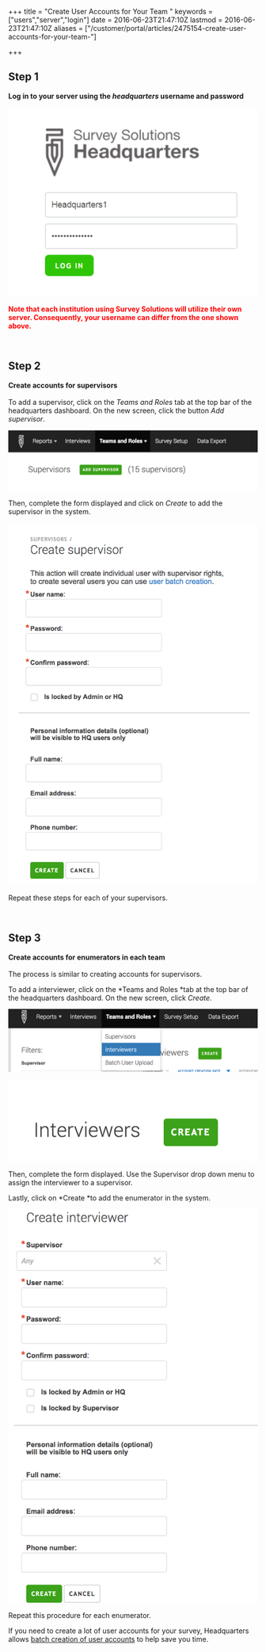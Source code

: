 +++
title = "Create User Accounts for Your Team "
keywords = ["users","server","login"]
date = 2016-06-23T21:47:10Z
lastmod = 2016-06-23T21:47:10Z
aliases = ["/customer/portal/articles/2475154-create-user-accounts-for-your-team-"]

+++

Step 1
------

  
**Log in to your server using the *headquarters* username and
password**  
  
![](images/732100.png)  
  
  
  
<span style="color:#FF0000;">**Note that each institution using Survey
Solutions will utilize their own server. Consequently, your username can
differ from the one shown above.**</span>  
  
  
 

Step 2
------

  
**Create accounts for supervisors**  
   
To add a supervisor, click on the *Teams and Roles* tab at the top bar
of the headquarters dashboard. On the new screen, click the button *Add
supervisor*.  
  
  
![](images/774055.png)  
  
  
Then, complete the form displayed and click on *Create* to add the
supervisor in the system.   
  
![](images/774056.png)  
  
  
Repeat these steps for each of your supervisors.  
  
  
 

Step 3
------

  
  
**Create accounts for enumerators in each team**  
   
The process is similar to creating accounts for supervisors.  
  
To add a interviewer, click on the *Teams and Roles *tab at the top bar
of the headquarters dashboard. On the new screen, click *Create*.  
  
![](images/744260.png)  
  
![](images/744261.png)  
  
Then, complete the form displayed. Use the Supervisor drop down menu to
assign the interviewer to a supervisor.   
  
Lastly, click on *Create *to add the enumerator in the system.   
  
![](images/774057.png)  
  
Repeat this procedure for each enumerator.   
  
If you need to create a lot of user accounts for your survey,
Headquarters allows [batch creation of user
accounts](http://support.mysurvey.solutions/customer/en/portal/articles/2483438-batch-user-upload)
to help save you time.
